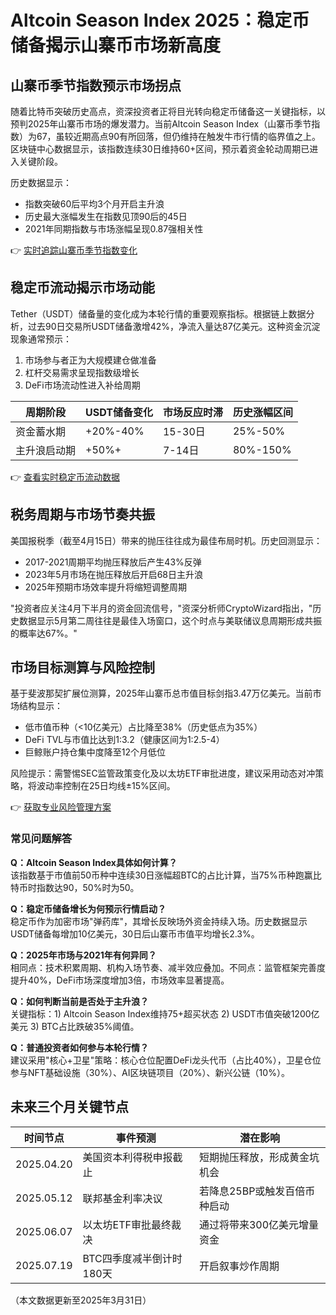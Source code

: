 # Altcoin Season Index 2025：稳定币储备揭示山寨币市场新高度

## 山寨币季节指数预示市场拐点

随着比特币突破历史高点，资深投资者正将目光转向稳定币储备这一关键指标，以预判2025年山寨币市场的爆发潜力。当前Altcoin Season Index（山寨币季节指数）为67，虽较近期高点90有所回落，但仍维持在触发牛市行情的临界值之上。区块链中心数据显示，该指数连续30日维持60+区间，预示着资金轮动周期已进入关键阶段。

历史数据显示：
- 指数突破60后平均3个月开启主升浪
- 历史最大涨幅发生在指数见顶90后的45日
- 2021年同期指数与市场涨幅呈现0.87强相关性

👉 [实时追踪山寨币季节指数变化](https://bit.ly/okx_welcome)

## 稳定币流动揭示市场动能

Tether（USDT）储备量的变化成为本轮行情的重要观察指标。根据链上数据分析，过去90日交易所USDT储备激增42%，净流入量达87亿美元。这种资金沉淀现象通常预示：
1. 市场参与者正为大规模建仓做准备
2. 杠杆交易需求呈现指数级增长
3. DeFi市场流动性进入补给周期

| 周期阶段 | USDT储备变化 | 市场反应时滞 | 历史涨幅区间 |
|---------|-------------|------------|-------------|
| 资金蓄水期 | +20%-40%   | 15-30日    | 25%-50%     |
| 主升浪启动期 | +50%+      | 7-14日     | 80%-150%    |

👉 [查看实时稳定币流动数据](https://bit.ly/okx_welcome)

## 税务周期与市场节奏共振

美国报税季（截至4月15日）带来的抛压往往成为最佳布局时机。历史回测显示：
- 2017-2021周期平均抛压释放后产生43%反弹
- 2023年5月市场在抛压释放后开启68日主升浪
- 2025年预期市场效率提升将缩短调整周期

"投资者应关注4月下半月的资金回流信号，"资深分析师CryptoWizard指出，"历史数据显示5月第二周往往是最佳入场窗口，这个时点与美联储议息周期形成共振的概率达67%。"

## 市场目标测算与风险控制

基于斐波那契扩展位测算，2025年山寨币总市值目标剑指3.47万亿美元。当前市场结构显示：
- 低市值币种（<10亿美元）占比降至38%（历史低点为35%）
- DeFi TVL与市值比达到1:3.2（健康区间为1:2.5-4）
- 巨鲸账户持仓集中度降至12个月低位

风险提示：需警惕SEC监管政策变化及以太坊ETF审批进度，建议采用动态对冲策略，将波动率控制在25日均线±15%区间。

👉 [获取专业风险管理方案](https://bit.ly/okx_welcome)

### 常见问题解答

**Q：Altcoin Season Index具体如何计算？**  
该指数基于市值前50币种中连续30日涨幅超BTC的占比计算，当75%币种跑赢比特币时指数达90，50%时为50。

**Q：稳定币储备增长为何预示行情启动？**  
稳定币作为加密市场"弹药库"，其增长反映场外资金持续入场。历史数据显示USDT储备每增加10亿美元，30日后山寨币市值平均增长2.3%。

**Q：2025年市场与2021年有何异同？**  
相同点：技术积累周期、机构入场节奏、减半效应叠加。不同点：监管框架完善度提升40%，DeFi市场深度增加3倍，市场效率显著提高。

**Q：如何判断当前是否处于主升浪？**  
关键指标：1) Altcoin Season Index维持75+超买状态 2) USDT市值突破1200亿美元 3) BTC占比跌破35%阈值。

**Q：普通投资者如何参与本轮行情？**  
建议采用"核心+卫星"策略：核心仓位配置DeFi龙头代币（占比40%），卫星仓位参与NFT基础设施（30%）、AI区块链项目（20%）、新兴公链（10%）。

## 未来三个月关键节点

| 时间节点    | 事件预测               | 潜在影响                  |
|-----------|----------------------|-------------------------|
| 2025.04.20 | 美国资本利得税申报截止 | 短期抛压释放，形成黄金坑机会 |
| 2025.05.12 | 联邦基金利率决议       | 若降息25BP或触发百倍币种启动 |
| 2025.06.07 | 以太坊ETF审批最终裁决 | 通过将带来300亿美元增量资金 |
| 2025.07.19 | BTC四季度减半倒计时180天 | 开启叙事炒作周期          |

（本文数据更新至2025年3月31日）